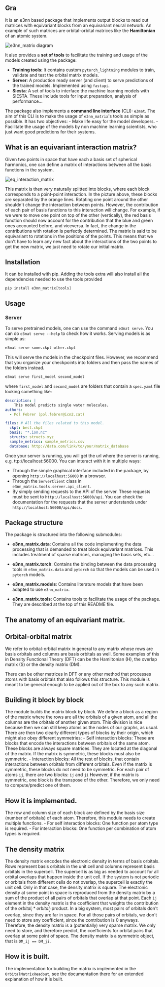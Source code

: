 Gra
----------------------

It is an e3nn based package that implements output blocks to read out matrices with equivariant blocks from an equivariant neural network. An example of such matrices are orbital-orbital matrices like the **Hamiltonian** of an atomic system.

![e3nn_matrix diagram](https://i.imgur.com/CCurltj.png)

It also provides a **set of tools** to facilitate the training and usage of the models created using the package:

- **Training tools**: It contains custom `pytorch_lightning` modules to train, validate and test the orbital matrix models.
- **Server**: A production ready server (and client) to serve predictions of the trained
    models. Implemented using `fastapi`.
- **Siesta**: A set of tools to interface the machine learning models with SIESTA. These include tools for input preparation, analysis of performance...

The package also implements a **command line interface** (CLI): `e3mat`. The aim of this CLI is
to make the usage of `e3nn_matrix`'s tools as simple as possible. It has two objectives:
    - Make life easy for the model developers.
    - Facilitate the usage of the models by non machine learning scientists, who just want
      good predictions for their systems.

What is an equivariant interaction matrix?
------------------------------

Given two points in space that have each a basis set of spherical harmonics, one can define a matrix of interactions between all the basis functions in the system.

![eq_interaction_matrix](https://i.imgur.com/spAeca6.png)

This matrix is then very naturally splitted into blocks, where each block corresponds to a point-point interaction. In the picture above, these blocks are separated by the orange lines. Rotating one point around the other shouldn't change the interaction between points. However, the contribution of each pair of basis functions to this interaction will change. For example, if we were to move one point on top of the other (vertically), the red basis function should now account for the contribution that the blue and green ones accounted before, and viceversa. In fact, the change in the contributions with rotation is perfectly determined. The matrix is said to be equivariant to rotations in the positions of the points. This means that we don't have to learn any new fact about the interactions of the two points to get the new matrix, we just need to rotate our initial matrix.


Installation
------------

It can be installed with pip. Adding the tools extra will also install all the dependencies
needed to use the tools provided

```
pip install e3nn_matrix[tools]
```

Usage
------

### Server

To serve pretrained models, one can use the command `e3mat serve`. You can do `e3mat serve --help`
to check how it works. Serving models is as simple as:

```bash
e3mat serve some.ckpt other.ckpt
```

This will serve the models in the checkpoint files. However, we recommend that you organize your
checkpoints into folders and then pass the names of the folders instead.

```bash
e3mat serve first_model second_model
```

where `first_model` and `second_model` are folders that contain a `spec.yaml` file looking something like:

```yaml
description: |
    This model predicts single water molecules.
authors:
  - Pol Febrer (pol.febrer@icn2.cat)

files: # All the files related to this model.
  ckpt: best.ckpt
  basis: "*.ion.nc"
  structs: structs.xyz
  sample_metrics: sample_metrics.csv
  database: http://data.com/link/to/your/matrix_database
```

Once your server is running, you will get the url where the server is running, e.g. ttp://localhost:56000.
You can interact with it in multiple ways:
- Through the simple graphical interface included in the package, by opening `http://localhost:56000` in a browser.
- Through the `ServerClient` class in `e3nn_matrix.tools.server.api_client`.
- By simply sending requests to the API of the server. These requests must be sent to `http://localhost:56000/api`. You
can check the documentation for the requests that the server understands under `http://localhost:56000/api/docs`.

Package structure
-----------------

The package is structured into the following submodules:

- **e3nn_matrix.data**: Contains all the code implementing the data processing that is demanded to treat block equivariant matrices. This includes treatment of sparse matrices, managing the basis sets, etc...

- **e3nn_matrix.torch**: Contains the binding between the data processing tools in `e3nn_matrix.data` and `pytorch` so that the models
can be used in `pytorch` models.

- **e3nn_matrix.models**: Contains literature models that have been adapted to use `e3nn_matrix`.

- **e3nn_matrix.tools**: Contains tools to facilitate the usage of the package. They are described at the top of this README file.

The anatomy of an equivariant matrix.
-------
## Orbital-orbital matrix

We refer to orbital-orbital matrix in general to any matrix whose rows are basis orbitals
and columns are basis orbitals as well.
Some examples of this in Density Functional Theory (DFT) can be the Hamiltonian (H), the overlap
matrix (S) or the density matrix (DM).

There can be other matrices in DFT or any other method that processes atoms with basis orbitals
that also follows this structure. This module is meant to be general enough to be applied out
of the box to any such matrix.
## Building it block by block
The module builds the matrix block by block. We define a block as a region of the matrix
where the rows are all the orbitals of a given atom, and all the columns are the orbitals of another
given atom. This division is nice because then we can still keep atoms as the nodes of our graphs,
as usual. There are then two clearly different types of blocks by their origin, which might also
obey different symmetries:
    -  Self interaction blocks: These are blocks that encode the interactions between orbitals of the
    same atom. These blocks are always square matrices. They are located at the diagonal of the matrix.
    If the matrix is symmetric, these blocks must also be symmetric.
    -  Interaction blocks: All the rest of blocks, that contain interactions between orbitals from different
    orbitals. Even if the matrix is symmetric, these blocks do not need to be symmetric. For each pair of atoms `ij`,
    there are two blocks: `ij` and `ji` However, if the matrix is symmetric, one block is the transpose of the other.
    Therefore, we only need to compute/predict one of them.
## How it is implemented.
The row and column size of each block are defined by the basis size (number of orbitals) of each atom.
Therefore, this module needs to create multiple functions.
    - For self interaction blocks: One function per atom type is required.
    - For interaction blocks: One function per combination of atom types is required.

## The density matrix

The density matrix encodes the electronic density in terms of basis orbitals.
Rows represent basis orbitals in the unit cell and columns represent basis orbitals
in the supercell. The supercell is as big as needed to account for all orbital overlaps
that happen inside the unit cell. If the system is not periodic or orbitals from different
cells do not overlap, the supercell is exactly the unit cell. Only in that case, the
density matrix is square.
The electronic density at some point in space is reproduced from the density matrix by a
sum of the product of all pairs of orbitals that overlap at that point. Each `ij` element
in the density matrix is the coefficient that weights the contribution of the $orbital_i * orbital_j$
product. In a big system, most pairs of orbitals don't overlap, since they are far in space.
For all those pairs of orbitals, we don't need to store any coefficient, since the contribution
is 0 anyways. Therefore, the density matrix is a (potentially) very sparse matrix. We only need
to store, and therefore predict, the coefficients for orbital pairs that overlap at some point of space.
The density matrix is a symmetric object, that is `DM_ij == DM_ji`.
## How it is built.
The implementation for building the matrix is implemented in the `OrbitalMatrixReadout`, see the
documentation there for an extended explanation of how it is built.
